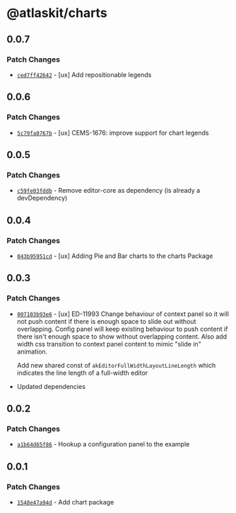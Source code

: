 # @atlaskit/charts

## 0.0.7

### Patch Changes

- [`ced7ff42642`](https://bitbucket.org/atlassian/atlassian-frontend/commits/ced7ff42642) - [ux] Add repositionable legends

## 0.0.6

### Patch Changes

- [`5c79fa0767b`](https://bitbucket.org/atlassian/atlassian-frontend/commits/5c79fa0767b) - [ux] CEMS-1676: improve support for chart legends

## 0.0.5

### Patch Changes

- [`c59fe03fddb`](https://bitbucket.org/atlassian/atlassian-frontend/commits/c59fe03fddb) - Remove editor-core as dependency (is already a devDependency)

## 0.0.4

### Patch Changes

- [`043b95951cd`](https://bitbucket.org/atlassian/atlassian-frontend/commits/043b95951cd) - [ux] Adding Pie and Bar charts to the charts Package

## 0.0.3

### Patch Changes

- [`007103b93e6`](https://bitbucket.org/atlassian/atlassian-frontend/commits/007103b93e6) - [ux] ED-11993 Change behaviour of context panel so it will not push content if there is enough space to slide out without overlapping.
  Config panel will keep existing behaviour to push content if there isn't enough space to show without overlapping content. Also add width css transition to context panel content to mimic "slide in" animation.

  Add new shared const of `akEditorFullWidthLayoutLineLength` which indicates the line length of a full-width editor

- Updated dependencies

## 0.0.2

### Patch Changes

- [`a1b64d65f86`](https://bitbucket.org/atlassian/atlassian-frontend/commits/a1b64d65f86) - Hookup a configuration panel to the example

## 0.0.1

### Patch Changes

- [`1548e47a94d`](https://bitbucket.org/atlassian/atlassian-frontend/commits/1548e47a94d) - Add chart package
